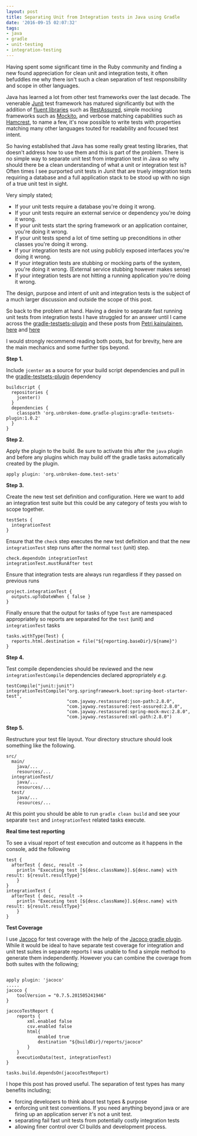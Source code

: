 ```yaml
---
layout: post
title: Separating Unit from Integration tests in Java using Gradle
date: '2016-09-15 02:07:32'
tags:
- java
- gradle
- unit-testing
- integration-testing
---
```


Having spent some significant time in the Ruby community and finding a new found appreciation for clean unit and integration tests, it often befuddles me why there isn't such a clean separation of test responsibility and scope in other languages.

Java has learned a lot from other test frameworks over the last decade.  The venerable [Junit](http://junit.org/) test framework has matured significantly but with the addition of [fluent libraries](https://en.wikipedia.org/wiki/Fluent_interface) such as [RestAssured](https://github.com/rest-assured/rest-assured), simple mocking frameworks such as [Mockito](http://mockito.org/), and verbose matching capabilities such as [Hamcrest](http://hamcrest.org/JavaHamcrest/), to name a few, it's now possible to write tests with properties matching many other languages touted for readability and focused test intent.

So having established that Java has some really great testing libraries, that doesn't address how to use them and this is part of the problem.  There is no simple way to separate unit test from integration test in Java so why should there be a clean understanding of what a unit or integration test is?  Often times I see purported unit tests in Junit that are truely integration tests requiring a database and a full application stack to be stood up with no sign of a true unit test in sight.

Very simply stated;

- If your unit tests require a database you're doing it wrong.
- If your unit tests require an external service or dependency you're doing it wrong.
- If your unit tests start the spring framework or an application container, you're doing it wrong.
- If your unit tests spend a lot of time setting up preconditions in other classes you're doing it wrong.
- If your integration tests are not using publicly exposed interfaces you're doing it wrong.
- If your integration tests are stubbing or mocking parts of the system, you're doing it wrong.  (External service stubbing however makes sense)
- If your integration tests are not hitting a running application you're doing it wrong.

The design, purpose and intent of unit and integration tests is the subject of a much larger discussion and outside the scope of this post.

So back to the problem at hand.  Having a desire to separate fast running unit tests from  integration tests I have struggled for an answer until I came across the [gradle-testsets-plugin](https://github.com/unbroken-dome/gradle-testsets-plugin) and these posts from [Petri kainulainen](https://www.petrikainulainen.net/), [here](https://www.petrikainulainen.net/programming/gradle/getting-started-with-gradle-integration-testing/) and [here](https://www.petrikainulainen.net/programming/gradle/getting-started-with-gradle-integration-testing-with-the-testsets-plugin/)

I would strongly recommend reading both posts, but for brevity, here are the main mechanics and some further tips beyond.

**Step 1.**

Include `jcenter` as a source for your build script dependencies and pull in the [gradle-testsets-plugin](https://github.com/unbroken-dome/gradle-testsets-plugin) dependency

```language-groovy
buildscript {
  repositories {
    jcenter()
  }
  dependencies {
    classpath 'org.unbroken-dome.gradle-plugins:gradle-testsets-plugin:1.0.2'
  }
}
```

**Step 2.**

Apply the plugin to the build.  Be sure to activate this after the `java` plugin and before any plugins which may build off the gradle tasks automatically created by the plugin.
```language-groovy
apply plugin: 'org.unbroken-dome.test-sets'
```

**Step 3.**

Create the new test set definition and configuration.  Here we want to add an integration test suite but this could be any category of tests you wish to scope together.
```language-groovy
testSets {
  integrationTest
}
```
Ensure that the `check` step executes the new test definition and that the new `integrationTest` step runs after the normal `test` (unit) step.
```language-groovy
check.dependsOn integrationTest
integrationTest.mustRunAfter test
```
Ensure that integration tests are always run regardless if they passed on previous runs
```language-groovy
project.integrationTest {
  outputs.upToDateWhen { false }
}
```
Finally ensure that the output for tasks of type `Test` are namespaced appropriately so reports are separated for the `test` (unit) and `integrationTest` tasks
```language-groovy
tasks.withType(Test) {
  reports.html.destination = file("${reporting.baseDir}/${name}")
}
```

**Step 4.**

Test compile dependencies should be reviewed and the new `integrationTestCompile` dependencies declared appropriately
*e.g.*
```language-groovy
testCompile("junit:junit")
integrationTestCompile("org.springframework.boot:spring-boot-starter-test",
                       "com.jayway.restassured:json-path:2.8.0",
                       "com.jayway.restassured:rest-assured:2.8.0",
                       "com.jayway.restassured:spring-mock-mvc:2.8.0",
                       "com.jayway.restassured:xml-path:2.8.0")
```
**Step 5.**

Restructure your test file layout.  Your directory structure should look something like the following.
```
src/
  main/
    java/...
    resources/...
  integrationTest/
    java/...
    resources/...
  test/
    java/...
    resources/...

```

At this point you should be able to run `gradle clean build` and see your separate `test` and `integrationTest` related tasks execute.

**Real time test reporting**

To see a visual report of test execution and outcome as it happens in the console, add the following
```language-groovy
test {
  afterTest { desc, result ->
    println "Executing test [${desc.className}].${desc.name} with result: ${result.resultType}"
    }
}
integrationTest {
  afterTest { desc, result ->
    println "Executing test [${desc.className}].${desc.name} with result: ${result.resultType}"
    }
}
```

**Test Coverage**

I use [Jacoco](http://www.eclemma.org/jacoco/) for test coverage with the help of the [Jacoco gradle plugin](https://docs.gradle.org/current/userguide/jacoco_plugin.html).  While it would be ideal to have separate test coverage for integration and unit test suites in separate reports I was unable to find a simple method to generate them independently.  However you can combine the coverage from both suites with the following;
```language-groovy

apply plugin: 'jacoco'
.....
jacoco {
    toolVersion = "0.7.5.201505241946"
}

jacocoTestReport {
    reports {
        xml.enabled false
        csv.enabled false
        html{
            enabled true
            destination "${buildDir}/reports/jacoco"
        }
    }
    executionData(test, integrationTest)
}

tasks.build.dependsOn(jacocoTestReport)

```

I hope this post has proved useful.  The separation of test types has many benefits including;

- forcing developers to think about test types & purpose
- enforcing unit test conventions.  If you need anything beyond java or are firing up an application server it's not a unit test.
- separating fail fast unit tests from potentially costly integration tests
- allowing finer control over CI builds and development process. 